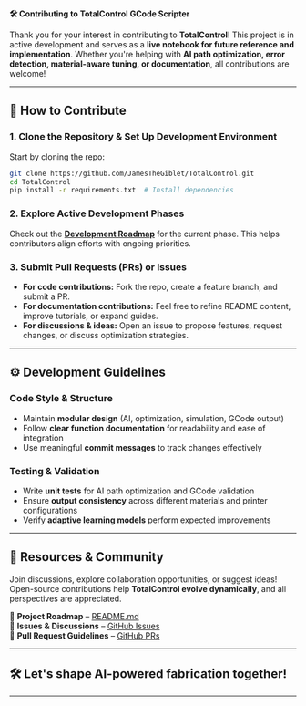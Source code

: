 **🛠️ Contributing to TotalControl GCode Scripter**  

Thank you for your interest in contributing to **TotalControl**! This project is in active development and serves as a **live notebook for future reference and implementation**. Whether you're helping with **AI path optimization, error detection, material-aware tuning, or documentation**, all contributions are welcome!  

---

## 🚀 **How to Contribute**  

### **1. Clone the Repository & Set Up Development Environment**  
Start by cloning the repo:  
```bash
git clone https://github.com/JamesTheGiblet/TotalControl.git
cd TotalControl
pip install -r requirements.txt  # Install dependencies
```

### **2. Explore Active Development Phases**  
Check out the **[Development Roadmap](https://github.com/JamesTheGiblet/TotalControl/blob/main/README.md)** for the current phase. This helps contributors align efforts with ongoing priorities.

### **3. Submit Pull Requests (PRs) or Issues**  
- **For code contributions:** Fork the repo, create a feature branch, and submit a PR.  
- **For documentation contributions:** Feel free to refine README content, improve tutorials, or expand guides.  
- **For discussions & ideas:** Open an issue to propose features, request changes, or discuss optimization strategies.  

---

## ⚙️ **Development Guidelines**  

### **Code Style & Structure**  
- Maintain **modular design** (AI, optimization, simulation, GCode output)  
- Follow **clear function documentation** for readability and ease of integration  
- Use meaningful **commit messages** to track changes effectively  

### **Testing & Validation**  
- Write **unit tests** for AI path optimization and GCode validation  
- Ensure **output consistency** across different materials and printer configurations  
- Verify **adaptive learning models** perform expected improvements  

---

## 🔗 **Resources & Community**  

Join discussions, explore collaboration opportunities, or suggest ideas! Open-source contributions help **TotalControl evolve dynamically**, and all perspectives are appreciated.  

📌 **Project Roadmap** – [README.md](https://github.com/JamesTheGiblet/TotalControl/blob/main/README.md)  
📌 **Issues & Discussions** – [GitHub Issues](https://github.com/JamesTheGiblet/TotalControl/issues)  
📌 **Pull Request Guidelines** – [GitHub PRs](https://github.com/JamesTheGiblet/TotalControl/pulls)  

---

## 🛠️ **Let's shape AI-powered fabrication together!**  

---
